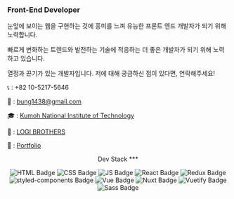### Front-End Developer

눈앞에 보이는 웹을 구현하는 것에 흥미를 느껴 유능한 프론트 엔드 개발자가 되기 위해 노력합니다.

빠르게 변화하는 트렌드와 발전하는 기술에 적응하는 더 좋은 개발자가 되기 위해 노력하고 있습니다.

열정과 끈기가 있는 개발자입니다. 저에 대해 궁금하신 점이 있다면, 연락해주세요!

📞 : +82 10-5217-5646

📩 : bung1438@gmail.com

🎓 : [Kumoh National Institute of Technology](https://www.kumoh.ac.kr/ko/index.do)

🏢 : [LOGI BROTHERS](https://thewaytosunset.notion.site/thewaytosunset/We-Are-LOGI-BROTHERS-29fd0a77d6ef4e65ba66af7865ed6ce2)

🧑 : [Portfolio](https://gunwoongpark.github.io/portfolio/)

<div align=center>
 Dev Stack
 ***
 
 ![HTML Badge](https://img.shields.io/badge/HTML-E34F26?style=flat-square&logo=HTML5&logoColor=white)
 ![CSS Badge](https://img.shields.io/badge/CSS-1572B6?style=flat-square&logo=CSS3&logoColor=white)
 ![JS Badge](https://img.shields.io/badge/JavaScript-F7DF1E?style=flat-square&logo=Javascript&logoColor=black)
 ![React Badge](https://img.shields.io/badge/React-61DAFB?style=flat-square&logo=React&logoColor=black)
 ![Redux Badge](https://img.shields.io/badge/Redux-764ABC?style=flat-square&logo=Redux&logoColor=white)
 ![styled-components Badge](https://img.shields.io/badge/Styled_Components-DB7093?style=flat-square&logo=styled-components&logoColor=white)
 ![Vue Badge](https://img.shields.io/badge/Vue-4FC08D?style=flat-square&logo=Vue.js&logoColor=white)
 ![Nuxt Badge](https://img.shields.io/badge/Nuxt.js-00C58E?style=flat-square&logo=Nuxt.js&logoColor=white)
 ![Vuetify Badge](https://img.shields.io/badge/Vuetify-1867C0?style=flat-square&logo=Vuetify&logoColor=white)
 ![Sass Badge](https://img.shields.io/badge/Sass-CC6699?style=flat-square&logo=Sass&logoColor=white)
 
</div>
